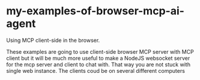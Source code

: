 # my-examples-of-browser-mcp-ai-agent
Using MCP client-side in the browser.


These examples are going to use client-side browser MCP server with MCP client but it will be much more useful to make a NodeJS websocket
server for the mcp server and client to chat with. That way you are not stuck with single web instance. The clients coud be on several different computers
